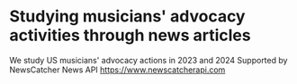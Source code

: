 # Studying musicians' advocacy activities through news articles
We study US musicians' advocacy actions in 2023 and 2024
Supported by NewsCatcher News API https://www.newscatcherapi.com
